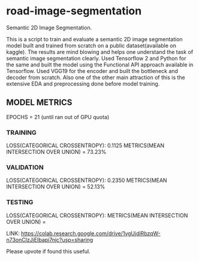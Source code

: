 # road-image-segmentation
Semantic 2D Image Segmentation.


This is a script to train and evaluate a semantic 2D image segmentation model built and trained from scratch on a public dataset(available on kaggle).
The results are mind blowing and helps one understand the task of semantic image segmentation clearly.
Used Tensorflow 2 and Python for the same and built the model using the Functional API approach available in Tensorflow.
Used VGG19 for the encoder and built the bottleneck and decoder from scratch.
Also one of the other main attraction of this is the extensive EDA and preprocessing done before model training.

<h2>MODEL METRICS</h2>
EPOCHS = 21 (until ran out of GPU quota)

<h3>TRAINING</h3>
LOSS(CATEGORICAL CROSSENTROPY): 0.1125
METRICS(MEAN INTERSECTION OVER UNION) = 73.23%

<h3>VALIDATION</h3>
LOSS(CATEGORICAL CROSSENTROPY): 0.2350
METRICS(MEAN INTERSECTION OVER UNION) = 52.13%

<h3>TESTING</h3>
LOSS(CATEGORICAL CROSSENTROPY): <YET TO FIND>
METRICS(MEAN INTERSECTION OVER UNION) = <YET TO FIND>

LINK: https://colab.research.google.com/drive/1vgUjdiRbzqW-n73onClzJjEIbapi7njc?usp=sharing

Please upvote if found this useful.
